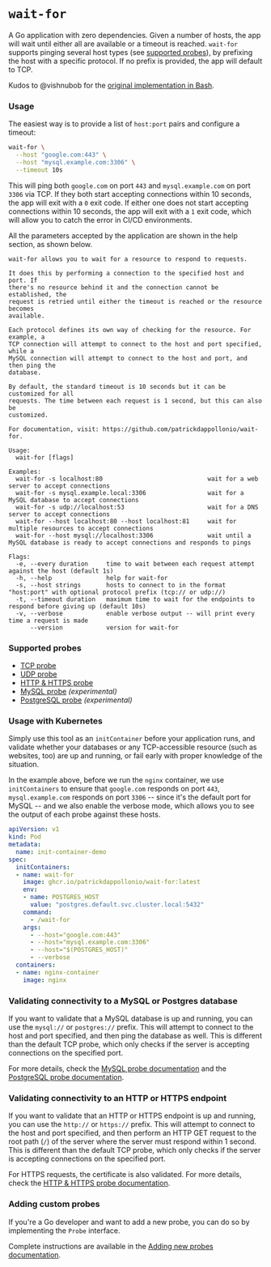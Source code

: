 # `wait-for`

A Go application with zero dependencies. Given a number of hosts, the app will wait until either all are available or a timeout is reached. `wait-for` supports pinging several host types (see [supported probes](#supported-probes)), by prefixing the host with a specific protocol. If no prefix is provided, the app will default to TCP.

Kudos to @vishnubob for the [original implementation in Bash](https://github.com/vishnubob/wait-for-it).

### Usage

The easiest way is to provide a list of `host:port` pairs and configure a timeout:

```bash
wait-for \
  --host "google.com:443" \
  --host "mysql.example.com:3306" \
  --timeout 10s
```

This will ping both `google.com` on port `443` and `mysql.example.com` on port `3306` via TCP. If they both start accepting connections within 10 seconds, the app will exit with a `0` exit code. If either one does not start accepting connections within 10 seconds, the app will exit with a `1` exit code, which will allow you to catch the error in CI/CD environments.

All the parameters accepted by the application are shown in the help section, as shown below.

```text
wait-for allows you to wait for a resource to respond to requests.

It does this by performing a connection to the specified host and port. If
there's no resource behind it and the connection cannot be established, the
request is retried until either the timeout is reached or the resource becomes
available.

Each protocol defines its own way of checking for the resource. For example, a
TCP connection will attempt to connect to the host and port specified, while a
MySQL connection will attempt to connect to the host and port, and then ping the
database.

By default, the standard timeout is 10 seconds but it can be customized for all
requests. The time between each request is 1 second, but this can also be
customized.

For documentation, visit: https://github.com/patrickdappollonio/wait-for.

Usage:
  wait-for [flags]

Examples:
  wait-for -s localhost:80                             wait for a web server to accept connections
  wait-for -s mysql.example.local:3306                 wait for a MySQL database to accept connections
  wait-for -s udp://localhost:53                       wait for a DNS server to accept connections
  wait-for --host localhost:80 --host localhost:81     wait for multiple resources to accept connections
  wait-for --host mysql://localhost:3306               wait until a MySQL database is ready to accept connections and responds to pings

Flags:
  -e, --every duration     time to wait between each request attempt against the host (default 1s)
  -h, --help               help for wait-for
  -s, --host strings       hosts to connect to in the format "host:port" with optional protocol prefix (tcp:// or udp://)
  -t, --timeout duration   maximum time to wait for the endpoints to respond before giving up (default 10s)
  -v, --verbose            enable verbose output -- will print every time a request is made
      --version            version for wait-for
```

### Supported probes

* [TCP probe](docs/tcp-probe.md)
* [UDP probe](docs/udp-probe.md)
* [HTTP & HTTPS probe](docs/http-https-probe.md)
* [MySQL probe](docs/mysql-probe.md) *(experimental)*
* [PostgreSQL probe](docs/postgres-probe.md) *(experimental)*

### Usage with Kubernetes

Simply use this tool as an `initContainer` before your application runs, and validate whether your databases or any TCP-accessible resource (such as websites, too) are up and running, or fail early with proper knowledge of the situation.

In the example above, before we run the `nginx` container, we use `initContainers` to ensure that `google.com` responds on port `443`, `mysql.example.com` responds on port `3306` -- since it's the default port for MySQL -- and we also enable the verbose mode, which allows you to see the output of each probe against these hosts.

```yaml
apiVersion: v1
kind: Pod
metadata:
  name: init-container-demo
spec:
  initContainers:
  - name: wait-for
    image: ghcr.io/patrickdappollonio/wait-for:latest
    env:
    - name: POSTGRES_HOST
      value: "postgres.default.svc.cluster.local:5432"
    command:
      - /wait-for
    args:
      - --host="google.com:443"
      - --host="mysql.example.com:3306"
      - --host="$(POSTGRES_HOST)"
      - --verbose
  containers:
  - name: nginx-container
    image: nginx
```

### Validating connectivity to a MySQL or Postgres database

If you want to validate that a MySQL database is up and running, you can use the `mysql://` or `postgres://` prefix. This will attempt to connect to the host and port specified, and then ping the database as well. This is different than the default TCP probe, which only checks if the server is accepting connections on the specified port.

For more details, check the [MySQL probe documentation](docs/mysql-probe.md) and the [PostgreSQL probe documentation](docs/postgres-probe.md).

### Validating connectivity to an HTTP or HTTPS endpoint

If you want to validate that an HTTP or HTTPS endpoint is up and running, you can use the `http://` or `https://` prefix. This will attempt to connect to the host and port specified, and then perform an HTTP GET request to the root path (`/`) of the server where the server must respond within 1 second. This is different than the default TCP probe, which only checks if the server is accepting connections on the specified port.

For HTTPS requests, the certificate is also validated. For more details, check the [HTTP & HTTPS probe documentation](docs/http-https-probe.md).

### Adding custom probes

If you're a Go developer and want to add a new probe, you can do so by implementing the `Probe` interface.

Complete instructions are available in the [Adding new probes documentation](docs/readme.md#adding-new-probes).
